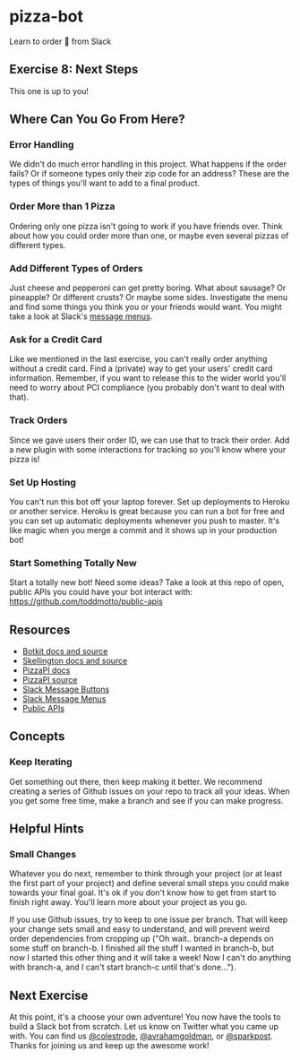 # pizza-bot
Learn to order :pizza: from Slack

## Exercise 8: Next Steps

This one is up to you!

## Where Can You Go From Here?

### Error Handling

We didn't do much error handling in this project. What happens if the order fails? Or if someone types only their zip code for an address? These are the types of things you'll want to add to a final product.

### Order More than 1 Pizza

Ordering only one pizza isn't going to work if you have friends over. Think about how you could order more than one, or maybe even several pizzas of different types.

### Add Different Types of Orders

Just cheese and pepperoni can get pretty boring. What about sausage? Or pineapple? Or different crusts? Or maybe some sides. Investigate the menu and find some things you think you or your friends would want. You might take a look at Slack's [message menus](https://api.slack.com/docs/message-menus).

### Ask for a Credit Card

Like we mentioned in the last exercise, you can't really order anything without a credit card. Find a (private) way to get your users' credit card information. Remember, if you want to release this to the wider world you'll need to worry about PCI compliance (you probably don't want to deal with that).

### Track Orders

Since we gave users their order ID, we can use that to track their order. Add a new plugin with some interactions for tracking so you'll know where your pizza is!

### Set Up Hosting

You can't run this bot off your laptop forever. Set up deployments to Heroku or another service. Heroku is great because you can run a bot for free and you can set up automatic deployments whenever you push to master. It's like magic when you merge a commit and it shows up in your production bot!

### Start Something Totally New

Start a totally new bot! Need some ideas? Take a look at this repo of open, public APIs you could have your bot interact with: https://github.com/toddmotto/public-apis

## Resources

* [Botkit docs and source](https://github.com/howdyai/botkit)
* [Skellington docs and source](https://github.com/Skellington-Closet/skellington)
* [PizzaPI docs](http://riaevangelist.github.io/node-dominos-pizza-api/)
* [PizzaPI source](https://github.com/RIAEvangelist/node-dominos-pizza-api)
* [Slack Message Buttons](https://api.slack.com/docs/message-buttons)
* [Slack Message Menus](https://api.slack.com/docs/message-menus)
* [Public APIs](https://github.com/toddmotto/public-apis)

## Concepts

### Keep Iterating

Get something out there, then keep making it better. We recommend creating a series of Github issues on your repo to track all your ideas. When you get some free time, make a branch and see if you can make progress. 

## Helpful Hints

### Small Changes 

Whatever you do next, remember to think through your project (or at least the first part of your project) and define several small steps you could make towards your final goal. It's ok if you don't know how to get from start to finish right away. You'll learn more about your project as you go.

If you use Github issues, try to keep to one issue per branch. That will keep your change sets small and easy to understand, and will prevent weird order dependencies from cropping up ("Oh wait.. branch-a depends on some stuff on branch-b. I finished all the stuff I wanted in branch-b, but now I started this other thing and it will take a week! Now I can't do anything with branch-a, and I can't start branch-c until that's done...").

## Next Exercise

At this point, it's a choose your own adventure! You now have the tools to build a Slack bot from scratch. Let us know on Twitter what you came up with. You can find us [@colestrode](https://twitter.com/colestrode), [@avrahamgoldman](https://twitter.com/avrahamgoldman), or [@sparkpost](https://twitter.com/sparkpost). Thanks for joining us and keep up the awesome work!

